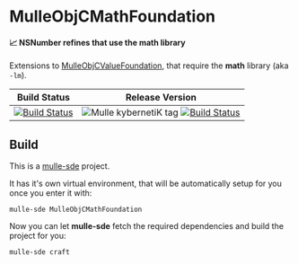 # MulleObjCMathFoundation

#### 📈 NSNumber refines that use the math library

Extensions to [MulleObjCValueFoundation](../MulleObjCValueFoundation=),
that require the **math** library (aka `-lm`).


Build Status | Release Version
-------------|-----------------------------------
[![Build Status](https://travis-ci.org/MulleFoundation/MulleObjCMathFoundation.svg?branch=release)](https://travis-ci.org/MulleFoundation/MulleObjCMathFoundation) | ![Mulle kybernetiK tag](https://img.shields.io/github/tag/MulleFoundation/MulleObjCMathFoundation.svg) [![Build Status](https://travis-ci.org/MulleFoundation/MulleObjCMathFoundation.svg?branch=release)](https://travis-ci.org/MulleFoundation/MulleObjCMathFoundation)


## Build

This is a [mulle-sde](https://mulle-sde.github.io/) project.

It has it's own virtual environment, that will be automatically setup for you
once you enter it with:

```
mulle-sde MulleObjCMathFoundation
```

Now you can let **mulle-sde** fetch the required dependencies and build the
project for you:

```
mulle-sde craft
```
